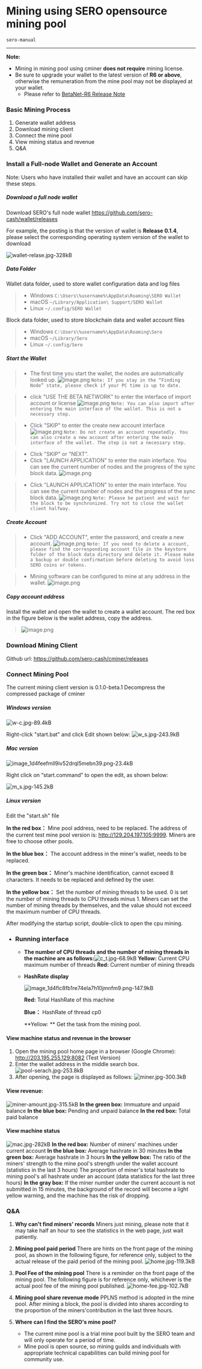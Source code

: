 # Mining using SERO opensource mining pool

`sero-manual`

---

**Note:** 

* Mining in mining pool using cminer **does not require** mining license.
* Be sure to upgrade your wallet to the latest version of **R6 or above**, otherwise the remuneration from the mine pool may not be displayed at your wallet.
  * Please refer to [BetaNet-R6 Release Note](?file=News/Release/SERO-BETANET-R6)

### Basic Mining Process
1. Generate wallet address
2. Download mining client
3. Connect the mine pool
4. View mining status and revenue
5. Q&A

### Install a Full-node Wallet and Generate an Account

Note: Users who have installed their wallet and have an account can skip these steps.

##### Download a full node wallet

Download SERO's full node wallet https://github.com/sero-cash/wallet/releases

For example, the posting is that the version of wallet is **Release 0.1.4**, please select the corresponding operating system version of the wallet to download

![wallet-relase.jpg-328kB][1]

##### Data Folder

Wallet data folder, used to store wallet configuration data and log files

> - Windows `C:\Users\%username%\AppData\Roaming\SERO Wallet`
> - macOS `~/Library/Application\ Support/SERO Wallet`
> - Linux `~/.config/SERO Wallet`

Block data folder, used to store blockchain data and wallet account files

> - Windows `C:\Users\%username%\AppData\Roaming\Sero`
> - macOS `~/Library/Sero`
> - Linux `~/.config/Sero`

##### Start the Wallet

> - The first time you start the wallet, the nodes are automatically looked up.
>   ![image.png](http://sero-media.s3-website-ap-southeast-1.amazonaws.com/images/jianshu/15078246-b328b98c4d808376.png?imageMogr2/auto-orient/strip%7CimageView2/2/w/1240)
>   `Note: If you stay in the “Finding Node” state, please check if your PC time is up to date. `

> - click "USE THE BETA NETWORK" to enter the interface of import account or license
>   ![image.png](http://sero-media.s3-website-ap-southeast-1.amazonaws.com/images/jianshu/15078246-49af5000142e80dc.png?imageMogr2/auto-orient/strip%7CimageView2/2/w/1240)
> `Note: You can also import after entering the main interface of the wallet. This is not a necessary step.`

> - Click "SKIP" to enter the create new account interface
>   ![image.png](http://sero-media.s3-website-ap-southeast-1.amazonaws.com/images/jianshu/15078246-39eb040a758415ed.png?imageMogr2/auto-orient/strip%7CimageView2/2/w/1240)
> `Note: Do not create an account repeatedly. You can also create a new account after entering the main interface of the wallet. The step is not a necessary step.`

> - Click "SKIP" or "NEXT".
> - Click "LAUNCH APPLICATION" to enter the main interface. You can see the current number of nodes and the progress of the sync block data.
>   ![image.png](http://sero-media.s3-website-ap-southeast-1.amazonaws.com/images/jianshu/15078246-d6133ed6d0e3329e.png?imageMogr2/auto-orient/strip%7CimageView2/2/w/1240)

> - Click "LAUNCH APPLICATION" to enter the main interface. You can see the current number of nodes and the progress of the sync block data.
>   ![image.png](http://sero-media.s3-website-ap-southeast-1.amazonaws.com/images/jianshu/15078246-293cfbfdde61b6d7.jpg?imageMogr2/auto-orient/strip%7CimageView2/2/w/1240)
> `Note: Please be patient and wait for the block to be synchronized. Try not to close the wallet client halfway.`

##### Create Account
> - Click "ADD ACCOUNT", enter the password, and create a new account.
>   ![image.png](http://sero-media.s3-website-ap-southeast-1.amazonaws.com/images/jianshu/15078246-7ece222912b67c7d.png?imageMogr2/auto-orient/strip%7CimageView2/2/w/1240)
> `Note: If you need to delete a account, please find the corresponding account file in the keystore folder of the block data directory and delete it. Please make a backup or double confirmation before deleting to avoid loss SERO coins or tokens. `

> - Mining software can be configured to mine at any address in the wallet.
>   ![image.png](http://sero-media.s3-website-ap-southeast-1.amazonaws.com/images/jianshu/15078246-e53e0efd2da88f8a.jpg?imageMogr2/auto-orient/strip%7CimageView2/2/w/1240)

##### Copy account address

Install the wallet and open the wallet to create a wallet account. The red box in the figure below is the wallet address, copy the address.

>  ![image.png](http://sero-media.s3-website-ap-southeast-1.amazonaws.com/images/201902//13141677-4d58b7fe97dee23b.png?imageMogr2/auto-orient/strip%7CimageView2/2/w/1240)


### Download Mining Client

Github url: https://github.com/sero-cash/cminer/releases

### Connect Mining Pool

The current mining client version is 0.1.0-beta.1
Decompress the compressed package of cminer

##### Windows version
![w-c.jpg-89.4kB][3]

Right-click "start.bat" and click Edit shown below:
![w_s.jpg-243.9kB][4]

##### Mac version
![image_1d4feefmll9iv52drql5mebn39.png-23.4kB][5]

Right click on “start.command” to open the edit, as shown below:

![m_s.jpg-145.2kB][6]

##### Linux version

Edit the "start.sh" file

**In the red box：** Mine pool address, need to be replaced. The address of the current test mine pool version is: http://129.204.197.105:9999. Miners are free to choose other pools.

**In the blue box：** The account address in the miner's wallet,  needs to be replaced.

**In the green box：** Miner's machine identification, cannot exceed 8 characters. It needs to be replaced and defined by the user.

**In the yellow box：** Set the number of mining threads to be used. 0 is set the number of mining threads to CPU threads minus 1. Miners can set the number of mining threads by themselves, and the value should not exceed the maximum number of CPU threads.

After modifying the startup script, double-click to open the cpu mining.

* ### Running interface

  * **The number of CPU threads and the number of mining threads in the machine are as follows:**![c_t.jpg-68.9kB][7]
    **Yellow:** Current CPU maximum number of threads
    **Red:** Current number of mining threads

  * **HashRate display**

    ![image_1d4flc8fb1re74ela7h10jmnfm9.png-147.9kB][14]

    **Red:** Total HashRate of this machine

    **Blue：** HashRate of thread cp0

    **Yellow: ** Get the task from the mining pool.

#### View machine status and revenue in the browser

1. Open the mining pool home page in a browser (Google Chrome): http://203.195.255.129:8082 (Test Version)
2. Enter the wallet address in the middle search box.
   ![pool-serach.jpg-253.8kB][8]
3. After opening, the page is displayed as follows:
   ![miner.jpg-300.3kB][9]

#### View revenue:

![miner-amount.jpg-315.5kB][10]
**In the green box:** Immuature and unpaid balance
**In the blue box:** Pending and unpaid balance
**In the red box:** Total paid balance

#### View machine status
![mac.jpg-282kB][11]
**In the red box:** Number of miners' machines under current account
**In the blue box:** Average hashrate in 30 minutes
**In the green box:** Average hashrate in 3 hours
**In the yellow box:** The ratio of the miners' strength to the mine pool's strength under the wallet account (statistics in the last 3 hours)
The proportion of miner's total hashrate to mining pool's all hashrate under an account (data statistics for the last three hours)
**In the gray box:** If the miner number under the current account is not submitted in 15 minutes, the background of the record will become a light yellow warning, and the machine has the risk of dropping.

### Q&A
1. **Why can't find miners' records**
    Miners just mining, please note that it may take half an hour to see the statistics in the web page, just wait patiently.

2. **Mining pool paid period**
    There are hints on the front page of the mining pool, as shown in the following figure, for reference only, subject to the actual release of the paid period of the mining pool.
   ![home.jpg-119.3kB][12]

3. **Pool Fee of the mining pool**
    There is a reminder on the front page of the mining pool. The following figure is for reference only, whichever is the actual pool fee of the mining pool published.
   ![home-fee.jpg-102.7kB][13]

4. **Mining pool share revenue mode**
    PPLNS method is adopted in the mine pool. After mining a block, the pool is divided into shares according to the proportion of the miners'contribution in the last three hours.

5. **Where can I find the SERO's mine pool?**
   * The current mine pool is a trial mine pool built by the SERO team and will only operate for a period of time.
   * Mine pool is open source, so mining guilds and individuals with appropriate technical capabilities can build mining pool for community use.

[1]: http://static.zybuluo.com/erlenzi-han/xbcort74b65ltq4ot8fdw25o/wallet-relase.jpg
[2]: http://static.zybuluo.com/erlenzi-han/01z4im278qsy43b8la0afoj0/wallet_address.jpg
[3]: http://static.zybuluo.com/erlenzi-han/cogd2qoejpx99yzlt0j2y376/w-c.jpg
[4]: http://static.zybuluo.com/erlenzi-han/gktys0p12mdlkqyj3dv87ess/w_s.jpg
[5]: http://static.zybuluo.com/erlenzi-han/qjz0g269toxb7wwzpl3yriat/image_1d4feefmll9iv52drql5mebn39.png
[6]: http://static.zybuluo.com/erlenzi-han/ceu9tw9b0qiva0jaud4avw1t/m_s.jpg
[7]: http://static.zybuluo.com/erlenzi-han/rrptmffhy0c1iz10ma1c32x7/c_t.jpg
[8]: http://static.zybuluo.com/erlenzi-han/9987edgor92b10y48uqzqwq8/pool-serach.jpg
[9]: http://static.zybuluo.com/erlenzi-han/wjs6n45ak7deyi4xu1kwy3e5/miner.jpg
[10]: http://static.zybuluo.com/erlenzi-han/dyiivwrsxm7bmr8gvwmrawj7/miner-amount.jpg
[11]: http://static.zybuluo.com/erlenzi-han/uif7u0351rqd4a39aux6tb2s/mac.jpg
[12]: http://static.zybuluo.com/erlenzi-han/7q5z8wepeq3somei3k1itizy/home.jpg
[13]: http://static.zybuluo.com/erlenzi-han/gct76u6iz05zbkcnac8h9yrk/home-fee.jpg
[14]: http://static.zybuluo.com/erlenzi-han/j96ni2266at3wm98a5ztsu4r/image_1d4flc8fb1re74ela7h10jmnfm9.png
